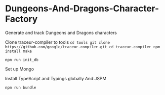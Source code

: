 # Dungeons-And-Dragons-Character-Factory
Generate and track Dungeons and Dragons characters

Clone traceur-compiler to tools
`cd tools
git clone https://github.com/google/traceur-compiler.git
cd traceur-compiler
npm install
make`

`npm run init_db`

Set up Mongo

Install TypeScript and Typings globally
And JSPM

`npm run bundle`